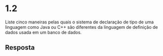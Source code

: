 # 1.2

Liste cinco maneiras pelas quais o sistema de declaração de tipo de uma linguagem como Java ou C++ são diferentes da linguagem de definição de dados usada em um banco de dados.

## Resposta
